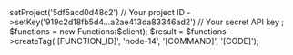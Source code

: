 <?php

use Appwrite\Client;
use Appwrite\Services\Functions;

$client = new Client();

$client
    ->setProject('5df5acd0d48c2') // Your project ID
    ->setKey('919c2d18fb5d4...a2ae413da83346ad2') // Your secret API key
;

$functions = new Functions($client);

$result = $functions->createTag('[FUNCTION_ID]', 'node-14', '[COMMAND]', '[CODE]');